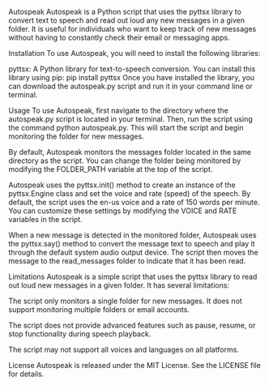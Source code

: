 Autospeak
Autospeak is a Python script that uses the pyttsx library to convert text to speech and read out loud any new messages in a given folder. It is useful for individuals who want to keep track of new messages without having to constantly check their email or messaging apps.

Installation
To use Autospeak, you will need to install the following libraries:

pyttsx: A Python library for text-to-speech conversion. You can install this library using pip: pip install pyttsx
Once you have installed the library, you can download the autospeak.py script and run it in your command line or terminal.

Usage
To use Autospeak, first navigate to the directory where the autospeak.py script is located in your terminal. Then, run the script using the command python autospeak.py. This will start the script and begin monitoring the folder for new messages.

By default, Autospeak monitors the messages folder located in the same directory as the script. You can change the folder being monitored by modifying the FOLDER_PATH variable at the top of the script.

Autospeak uses the pyttsx.init() method to create an instance of the pyttsx.Engine class and set the voice and rate (speed) of the speech. By default, the script uses the en-us voice and a rate of 150 words per minute. You can customize these settings by modifying the VOICE and RATE variables in the script.

When a new message is detected in the monitored folder, Autospeak uses the pyttsx.say() method to convert the message text to speech and play it through the default system audio output device. The script then moves the message to the read_messages folder to indicate that it has been read.

Limitations
Autospeak is a simple script that uses the pyttsx library to read out loud new messages in a given folder. It has several limitations:

The script only monitors a single folder for new messages. It does not support monitoring multiple folders or email accounts.

The script does not provide advanced features such as pause, resume, or stop functionality during speech playback.

The script may not support all voices and languages on all platforms.

License
Autospeak is released under the MIT License. See the LICENSE file for details.
